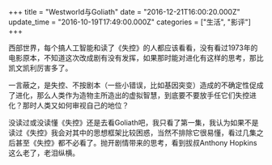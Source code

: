 +++
title = "Westworld与Goliath"
date = "2016-12-21T16:00:20.000Z"
update_time = "2016-10-19T17:49:00.000Z"
categories = ["生活", "影评"]
+++

西部世界，每个搞人工智能和读了《失控》的人都应该看看，没有看过1973年的电影原本，不知道这次改成剧有没有发挥，如果那时能对进化有这样的思考，那比凯文凯利厉害多了。

一言蔽之，是失控、不按剧本（一些小错误，比如基因突变）造成的不确定性促成了进化，那么人类作为造物主所造出的虚拟智慧，到底要不要放手任它们失控进化？那时人类又如何审视自己的地位？

没读过或没读懂《失控》还是去看Goliath吧，我只看了第一集，我认为如果不是读过《失控》我会对其中的思想框架比较困惑，当然不排除它很易懂，看过几集之后甚至《失控》都不必看了。抛开剧情带来的思考，看到拔叔Anthony Hopkins这么老了，老泪纵横。